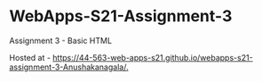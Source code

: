 # WebApps-S21-Assignment-3
Assignment 3 - Basic HTML

Hosted at - <https://44-563-web-apps-s21.github.io/webapps-s21-assignment-3-Anushakanagala/.>